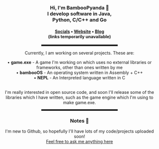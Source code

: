 <div align="center">
  <h3>Hi, I'm BambooPyanda 👋<br>I develop software in Java, <br>Python, C/C++ and Go</h3>
  <h4> <a href="https://www.google.com">Socials</a> • <a href="https://www.google.com">Website</a> • <a href="https://www.google.com">Blog</a> <br>(links temporarily unavailable)</h4>
  
  <hr width="50%" style="height:5px;">
  
  <p>Currently, I am working on several projects. These are:</p>
  <a>• <b>game.exe</b> - A game I'm working on which uses no external libraries or frameworks, other than ones written by me<br></a>
  <a>• <b>bambooOS</b> - An operating system written in Assembly + C++<br></a>
  <a>• <b>NEPL</b> - An Interpreted language written in C<br><br></a>
  
  <p>I'm really interested in open source code, and soon I'll release some of the libraries which I have written, such as the game engine which I'm using to make game.exe.</p>

  <hr width="50%" style="height:5px;">
  
  <h3>Notes 📝</h3>
  
  <a>I'm new to Github, so hopefully I'll have lots of my code/projects uploaded soon!<br></a>
  <a href=https://github.com/BambooPyanda/BambooPyanda/issues/1>Feel free to ask me anything here</a>
  
</div>
